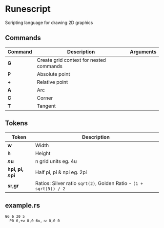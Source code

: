 # Runescript
Scripting language for drawing 2D graphics

## Commands

| Command | Description    | Arguments |
| ------- | -------        | ---- |
| **G**   |  Create grid context for nested commands  |
| **P**   | Absolute point  |
| **+** | Relative point |
| **A** | Arc |
| **C** | Corner |
| **T** | Tangent |

## Tokens

| Token | Description |
| -- | -- |
| **w** | Width |
| **h** | Height |
| ***n*u** | n grid units eg. 4u |
| **hpi, pi, *n*pi**| Half pi, pi & npi eg. 2pi |
| **sr,gr** | Ratios: Silver ratio `sqrt(2)`, Golden Ratio - `(1 + sqrt(5)) / 2`


## example.rs
```
G6 6 30 5
  P0 0,+w 0,0 6u,-w 0,0 0
```
